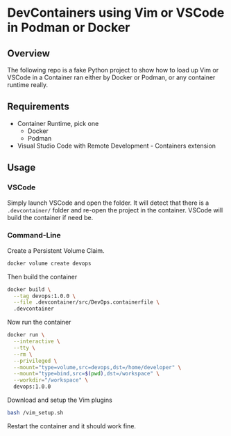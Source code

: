 # DevContainers using Vim or VSCode in Podman or Docker

## Overview

The following repo is a fake Python project to show how to load up Vim or
VSCode in a Container ran either by Docker or Podman, or any container runtime
really.

## Requirements

* Container Runtime, pick one
  * Docker
  * Podman
* Visual Studio Code with Remote Development - Containers extension

## Usage

### VSCode

Simply launch VSCode and open the folder. It will detect that there is a
`.devcontainer/` folder and re-open the project in the container. VSCode will
build the container if need be.

### Command-Line

Create a Persistent Volume Claim.

```bash
docker volume create devops
```

Then build the container

```bash
docker build \
  --tag devops:1.0.0 \
  --file .devcontainer/src/DevOps.containerfile \
  .devcontainer
```

Now run the container

```bash
docker run \
  --interactive \
  --tty \
  --rm \
  --privileged \
  --mount="type=volume,src=devops,dst=/home/developer" \
  --mount="type=bind,src=$(pwd),dst=/workspace" \
  --workdir="/workspace" \
  devops:1.0.0
```

Download and setup the Vim plugins

```bash
bash /vim_setup.sh
```

Restart the container and it should work fine.
